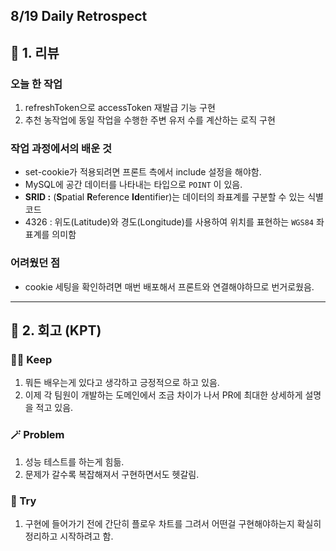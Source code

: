 ## 8/19 Daily Retrospect

## 📒 1. 리뷰

### 오늘 한 작업

1. refreshToken으로 accessToken 재발급 기능 구현
2. 추천 농작업에 동일 작업을 수행한 주변 유저 수를 계산하는 로직 구현

### 작업 과정에서의 배운 것

- set-cookie가 적용되려면 프론트 측에서 include 설정을 해야함.
- MySQL에 공간 데이터를 나타내는 타입으로 `POINT`  이 있음.
- **SRID :** (**S**patial **R**eference **Id**entifier)는 데이터의 좌표계를 구분할 수 있는 식별 코드
- 4326 : 위도(Latitude)와 경도(Longitude)를 사용하여 위치를 표현하는 `WGS84` 좌표계를 의미함

### 어려웠던 점

- cookie 세팅을 확인하려면 매번 배포해서 프론트와 연결해야하므로 번거로웠음.

---

## 📒 2. 회고 (KPT)

### 🤸‍♂️ Keep

1. 뭐든 배우는게 있다고 생각하고 긍정적으로 하고 있음.
2. 이제 각 팀원이 개발하는 도메인에서 조금 차이가 나서 PR에 최대한 상세하게 설명을 적고 있음.

### 🪄 Problem

1. 성능 테스트를 하는게 힘듦.
2. 문제가 갈수록 복잡해져서 구현하면서도 헷갈림.

### 🎯 Try

1. 구현에 들어가기 전에 간단히 플로우 차트를 그려서 어떤걸 구현해야하는지 확실히 정리하고 시작하려고 함.
